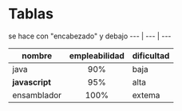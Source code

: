 # Tablas

se hace con "encabezado" y debajo --- | --- | ---

| nombre         | empleabilidad | dificultad |
| -------------- | :-----------: | ---------- |
| java           |      90%      | baja       |
| **javascript** |      95%      | alta       |
| ensamblador    |     100%      | extema     |
